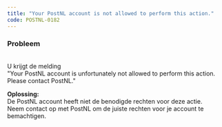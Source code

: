 ```yaml
---
title: "Your PostNL account is not allowed to perform this action."
code: POSTNL-0182
---
```



<p><h3>Probleem</h3><br>U krijgt de melding <br>"Your PostNL account is unfortunately not allowed to perform this action. Please contact PostNL."</p>
<p><strong>Oplossing:<br></strong>De PostNL account heeft niet de benodigde rechten voor deze actie.<br>Neem contact op met PostNL om de juiste rechten voor je account te bemachtigen.<br></p>
